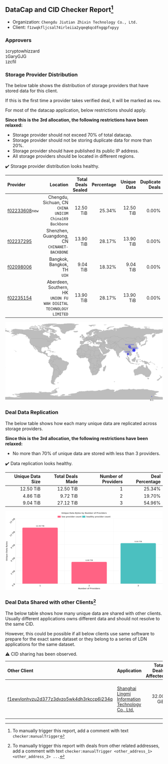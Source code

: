 ## DataCap and CID Checker Report[^1]
 - Organization: `Chengdu Jiutian Zhixin Technology Co., Ltd.`
 - Client: `f1zwqkfljcsal74irleiia2yqeq6qcdfngqpfxpyy`
### Approvers
`1`cryptowhizzard<br/>`1`GaryGJG<br/>`1`zcfil

### Storage Provider Distribution
The below table shows the distribution of storage providers that have stored data for this client.

If this is the first time a provider takes verified deal, it will be marked as `new`.

For most of the datacap application, below restrictions should apply.

**Since this is the 3rd allocation, the following restrictions have been relaxed:**
 - Storage provider should not exceed 70% of total datacap.
 - Storage provider should not be storing duplicate data for more than 20%.
 - Storage provider should have published its public IP address.
 - All storage providers should be located in different regions.

✔️ Storage provider distribution looks healthy.

| Provider                                                    |                                                             Location | Total Deals Sealed | Percentage | Unique Data | Duplicate Deals |
| :---------------------------------------------------------- | -------------------------------------------------------------------: | -----------------: | ---------: | ----------: | --------------: |
| [f02233608](https://filfox.info/en/address/f02233608)`new`  |            Chengdu, Sichuan, CN<br/>`CHINA UNICOM China169 Backbone` |          12.50 TiB |     25.34% |   12.50 TiB |           0.00% |
| [f02237295](https://filfox.info/en/address/f02237295)       |                      Shenzhen, Guangdong, CN<br/>`CHINANET-BACKBONE` |          13.90 TiB |     28.17% |   13.90 TiB |           0.00% |
| [f02098006](https://filfox.info/en/address/f02098006)       |                                       Bangkok, Bangkok, TH<br/>`UIH` |           9.04 TiB |     18.32% |    9.04 TiB |           0.00% |
| [f02235154](https://filfox.info/en/address/f02235154)       | Aberdeen, Southern, HK<br/>`UNION FU WAH DIGITAL TECHNOLOGY LIMITED` |          13.90 TiB |     28.17% |   13.90 TiB |           0.00% |

<img src="https://raw.githubusercontent.com/data-preservation-programs/filplus-checker-assets/main/filecoin-project/filecoin-plus-large-datasets/issues/1517/1692812882494.png"/>

### Deal Data Replication
The below table shows how each many unique data are replicated across storage providers.


**Since this is the 3rd allocation, the following restrictions have been relaxed:**
- No more than 70% of unique data are stored with less than 3 providers.

✔️ Data replication looks healthy.

| Unique Data Size | Total Deals Made | Number of Providers | Deal Percentage |
| ---------------: | ---------------: | ------------------: | --------------: |
|        12.50 TiB |        12.50 TiB |                   1 |          25.34% |
|         4.86 TiB |         9.72 TiB |                   2 |          19.70% |
|         9.04 TiB |        27.12 TiB |                   3 |          54.96% |

<img src="https://raw.githubusercontent.com/data-preservation-programs/filplus-checker-assets/main/filecoin-project/filecoin-plus-large-datasets/issues/1517/1692812883421.png"/>

### Deal Data Shared with other Clients[^3]
The below table shows how many unique data are shared with other clients.
Usually different applications owns different data and should not resolve to the same CID.

However, this could be possible if all below clients use same software to prepare for the exact same dataset or they belong to a series of LDN applications for the same dataset.

⚠️ CID sharing has been observed.

| Other Client                                                                                                          | Application                                                                                                                        | Total Deals Affected | Unique CIDs | Approvers                                                                                                  |
| :-------------------------------------------------------------------------------------------------------------------- | :--------------------------------------------------------------------------------------------------------------------------------- | -------------------: | ----------: | :--------------------------------------------------------------------------------------------------------- |
| [f1ewvlonhvzu2d377z3dvzo5wk4dh3rkccp6j234q](https://filfox.info/en/address/f1ewvlonhvzu2d377z3dvzo5wk4dh3rkccp6j234q) | [Shanghai Lingmi Information Technology Co\., Ltd\.](https://github.com/filecoin-project/filecoin-plus-large-datasets/issues/1485) |            32.00 GiB |           1 | `1`1ane-1<br/>`1`Chuangshi1<br/>`1`ipollo00<br/>`1`nj-steve<br/>`1`SuperChaiChai<br/>`1`sxxfuture-official |

[^1]: To manually trigger this report, add a comment with text `checker:manualTrigger`

[^2]: Deals from those addresses are combined into this report as they are specified with `checker:manualTrigger`

[^3]: To manually trigger this report with deals from other related addresses, add a comment with text `checker:manualTrigger <other_address_1> <other_address_2> ...`
